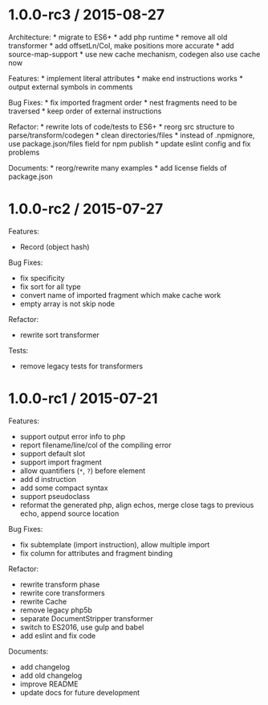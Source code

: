 1.0.0-rc3 / 2015-08-27
========================

  Architecture:
    * migrate to ES6+
    * add php runtime
    * remove all old transformer
    * add offsetLn/Col, make positions more accurate
    * add source-map-support
    * use new cache mechanism, codegen also use cache now

  Features:
    * implement literal attributes
    * make end instructions works
    * output external symbols in comments

  Bug Fixes:
    * fix imported fragment order
    * nest fragments need to be traversed
    * keep order of external instructions

  Refactor:
    * rewrite lots of code/tests to ES6+
    * reorg src structure to parse/transform/codegen
    * clean directories/files
    * instead of .npmignore, use package.json/files field for npm publish
    * update eslint config and fix problems

  Documents:
    * reorg/rewrite many examples
    * add license fields of package.json


1.0.0-rc2 / 2015-07-27
========================

Features:
  * Record (object hash)

Bug Fixes:
  * fix specificity
  * fix sort for all type  
  * convert name of imported fragment which make cache work
  * empty array is not skip node

Refactor:
  * rewrite sort transformer

Tests:
  * remove legacy tests for transformers


1.0.0-rc1 / 2015-07-21
========================

Features:
  * support output error info to php
  * report filename/line/col of the compiling error
  * support default slot
  * support import fragment
  * allow quantifiers (`*`, `?`) before element
  * add d instruction
  * add some compact syntax
  * support pseudoclass
  * reformat the generated php, align echos,
    merge close tags to previous echo, append source location

Bug Fixes:
  * fix subtemplate (import instruction), allow multiple import
  * fix column for attributes and fragment binding

Refactor:
  * rewrite transform phase
  * rewrite core transformers
  * rewrite Cache
  * remove legacy php5b
  * separate DocumentStripper transformer
  * switch to ES2016, use gulp and babel
  * add eslint and fix code

Documents:
  * add changelog
  * add old changelog
  * improve README
  * update docs for future development
